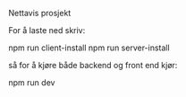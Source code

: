Nettavis prosjekt

For å laste ned skriv:

npm run client-install
npm run server-install


så for å kjøre både backend og front end kjør:

npm run dev